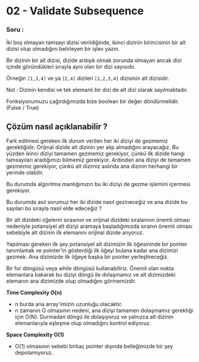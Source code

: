 # 02 - Validate Subsequence

### Soru :

İki boş olmayan tamsayı dizisi verildiğinde, ikinci dizinin birincisinin bir alt dizisi olup olmadığını belirleyen bir işlev yazın.

Bir dizinin bir alt dizisi, dizide ardışık olmak zorunda olmayan ancak dizi içinde göründükleri sırayla aynı olan bir dizi sayısıdır.

Örneğin `[1,3,4]` ve ya `[2,4]` dizileri `[1,2,3,4]` dizisinin alt dizisidir.

Not : Dizinin kendisi ve tek elemanlı bir dizi de alt dizi olarak sayılmaktadır.

Fonksiyonumuzu çağırdığımızda bize boolean bir değer döndürmelidir. (False / True)

## Çözüm nasıl açıklanabilir ?

Fark edilmesi gereken ilk durum verilen her iki diziyi de gezmemiz gerektiğidir. Orijinal dizide alt dizinin yer alıp almadığını arayacağız. Bu yüzden
ikinci diziyi tamamen gezmemiz gerekiyor, çünkü ilk dizide hangi tamsayıları aradığımızı bilmemiz gerekiyor.
Ardından ana diziyi de tamamen gezmemiz gerekiyor, çünkü alt dizimiz aslında ana dizinin herhangi bir yerinde olabilir.

Bu durumda algoritma mantığımızın bu iki diziyi de gezme işlemini içermesi gerekiyor.

Bu durumda asıl sorumuz her iki dizide nasıl gezineceğiz ve ana dizide bu sayıları bu sırayla nasıl elde edeceğiz ?

Bir alt dizideki öğelerin sırasının ve orijinal dizideki sıralarının önemli olması nedeniyle potansiyel alt diziyi aramaya başladığımızda sıranın önemli olması sebebiyle alt dizinin ilk elemanını orijinal dizide arıyoruz.

Yapılması gereken ilk şey potansiyel alt dizimizin ilk öğesininde bir pointer tanımlamak ve pointer'in gösterdiği ilk öğeyi bulana kadar ana dizimizi gezmek. Ana dizimizde ilk öğeye başka bir pointer yerleştireceğiz.

Bir for döngüsü veya while döngüsü kullanabiliriz. Önemli olan nokta elemanlara bakarak bu diziyi döngü ile dolaşmamız ve alt dizimizdeki elemanın ana dizimizde olup olmadığını görmemizdir.

**Time Complexity O(n)**

- n burda ana array'imizin uzunluğu olacaktır.
- n zamanın O olmasının nedeni, ana diziyi tamamen dolaşmamız gerektiği için O(N). Durmadan döngü ile dolaşıyoruz ve yalnızca alt dizinin elemanlarıyla eşleşme olup olmadığını kontrol ediyoruz.

**Space Complexity O(1)**

- O(1) olmasının sebebi birkaç pointer dışında belleğimizde bir şey depolamıyoruz.
